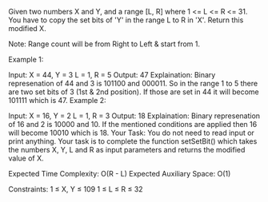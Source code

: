 Given two numbers X and Y, and a range [L, R] where 1 <= L <= R <= 31. You have to copy the set bits of 'Y' in the range L to R in 'X'. Return this modified X.

Note: Range count will be from Right to Left & start from 1.

Example 1:

Input: 
X = 44, Y = 3 
L = 1,  R = 5
Output: 
47
Explaination: 
Binary represenation of 44 and 3 is 101100 and 000011. So in the range 1 to 5 there are two set bits of 3 (1st & 2nd position). If those are set in 44 it will become 101111 which is 47.
Example 2:

Input: 
X = 16, Y = 2
L = 1,  R = 3
Output: 18
Explaination: Binary represenation of 16 and 2 is 10000 and 10. If the mentioned conditions are applied then 16 will become 10010 which is 18.
Your Task:
You do not need to read input or print anything. Your task is to complete the function setSetBit() which takes the numbers X, Y, L and R as input parameters and returns the modified value of X.

Expected Time Complexity: O(R - L)
Expected Auxiliary Space: O(1)

Constraints:
1 ≤ X, Y ≤ 109
1 ≤ L ≤ R ≤ 32
